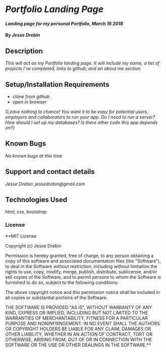 # _Portfolio Landing Page_

#### _Landing page for my personal Portfolio, March 16 2018_

#### By _**Jesse Drebin**_

## Description

_This will act as my Portfolio landing page. It will include my name, a list of projects I've completed, links to github, and an about me section._

## Setup/Installation Requirements

* _clone from github_
* _open in browser_

_{Leave nothing to chance! You want it to be easy for potential users, employers and collaborators to run your app. Do I need to run a server? How should I set up my databases? Is there other code this app depends on?}_

## Known Bugs

_No known bugs at this time_

## Support and contact details

_Jesse Drebin: jessedrebin@gmail.com_

## Technologies Used

_html, css, bootstrap_

### License

**MIT License

Copyright (c) Jesse Drebin

Permission is hereby granted, free of charge, to any person obtaining a copy of this software and associated documentation files (the "Software"), to deal in the Software without restriction, including without limitation the rights to use, copy, modify, merge, publish, distribute, sublicense, and/or sell copies of the Software, and to permit persons to whom the Software is furnished to do so, subject to the following conditions:

The above copyright notice and this permission notice shall be included in all copies or substantial portions of the Software.

THE SOFTWARE IS PROVIDED "AS IS", WITHOUT WARRANTY OF ANY KIND, EXPRESS OR IMPLIED, INCLUDING BUT NOT LIMITED TO THE WARRANTIES OF MERCHANTABILITY, FITNESS FOR A PARTICULAR PURPOSE AND NONINFRINGEMENT. IN NO EVENT SHALL THE AUTHORS OR COPYRIGHT HOLDERS BE LIABLE FOR ANY CLAIM, DAMAGES OR OTHER LIABILITY, WHETHER IN AN ACTION OF CONTRACT, TORT OR OTHERWISE, ARISING FROM, OUT OF OR IN CONNECTION WITH THE SOFTWARE OR THE USE OR OTHER DEALINGS IN THE SOFTWARE.**
